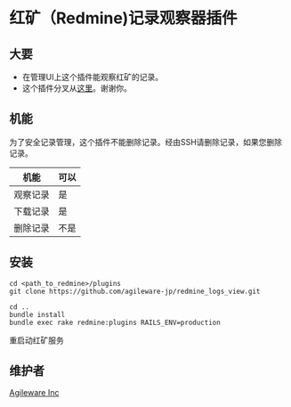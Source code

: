# 红矿（Redmine)记录观察器插件

## 大要

* 在管理UI上这个插件能观察红矿的记录。
* 这个插件分叉从[这里](https://github.com/haru/redmine_logs)。谢谢你。

## 机能

为了安全记录管理，这个插件不能删除记录。经由SSH请删除记录，如果您删除记录。

|机能|可以|
|----|----|
|观察记录|是|
|下载记录|是|
|删除记录|不是|

## 安装

```
cd <path_to_redmine>/plugins
git clone https://github.com/agileware-jp/redmine_logs_view.git

cd ..
bundle install
bundle exec rake redmine:plugins RAILS_ENV=production
```

重启动红矿服务

## 维护者

[Agileware Inc](https://agileware.jp)
